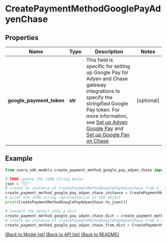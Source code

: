 # CreatePaymentMethodGooglePayAdyenChase


## Properties

Name | Type | Description | Notes
------------ | ------------- | ------------- | -------------
**google_payment_token** | **str** | This field is specific for setting up Google Pay for Adyen and Chase gateway integrations to specify the stringified Google Pay token. For more information, see [Set up Adyen Google Pay](https://knowledgecenter.zuora.com/Billing/Billing_and_Payments/L_Payment_Methods/Payment_Method_Types/Set_up_Adyen_Google_Pay) and [Set up Google Pay on Chase](https://knowledgecenter.zuora.com/Billing/Billing_and_Payments/L_Payment_Methods/Payment_Method_Types/Set_up_Google_Pay_on_Chase).  | [optional] 

## Example

```python
from zuora_sdk.models.create_payment_method_google_pay_adyen_chase import CreatePaymentMethodGooglePayAdyenChase

# TODO update the JSON string below
json = "{}"
# create an instance of CreatePaymentMethodGooglePayAdyenChase from a JSON string
create_payment_method_google_pay_adyen_chase_instance = CreatePaymentMethodGooglePayAdyenChase.from_json(json)
# print the JSON string representation of the object
print(CreatePaymentMethodGooglePayAdyenChase.to_json())

# convert the object into a dict
create_payment_method_google_pay_adyen_chase_dict = create_payment_method_google_pay_adyen_chase_instance.to_dict()
# create an instance of CreatePaymentMethodGooglePayAdyenChase from a dict
create_payment_method_google_pay_adyen_chase_from_dict = CreatePaymentMethodGooglePayAdyenChase.from_dict(create_payment_method_google_pay_adyen_chase_dict)
```
[[Back to Model list]](../README.md#documentation-for-models) [[Back to API list]](../README.md#documentation-for-api-endpoints) [[Back to README]](../README.md)


